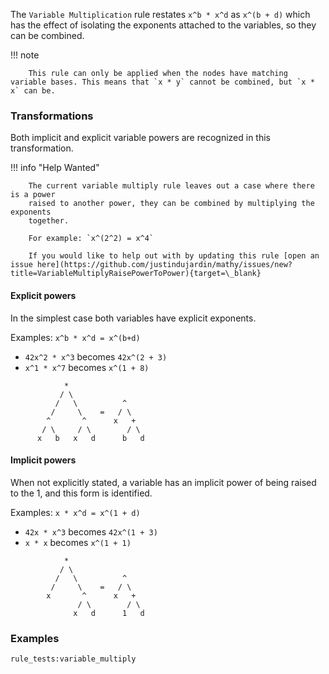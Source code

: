 The `Variable Multiplication` rule restates `x^b * x^d` as `x^(b + d)` which has the effect of isolating the exponents attached to the variables, so they can be combined.

!!! note

        This rule can only be applied when the nodes have matching variable bases. This means that `x * y` cannot be combined, but `x * x` can be.

### Transformations

Both implicit and explicit variable powers are recognized in this transformation.

!!! info "Help Wanted"

        The current variable multiply rule leaves out a case where there is a power
        raised to another power, they can be combined by multiplying the exponents
        together.

        For example: `x^(2^2) = x^4`

        If you would like to help out with by updating this rule [open an issue here](https://github.com/justindujardin/mathy/issues/new?title=VariableMultiplyRaisePowerToPower){target=\_blank}

#### Explicit powers

In the simplest case both variables have explicit exponents.

Examples: `x^b * x^d = x^(b+d)`

- `42x^2 * x^3` becomes `42x^(2 + 3)`
- `x^1 * x^7` becomes `x^(1 + 8)`

```
            *
           / \
          /   \          ^
         /     \    =   / \
        ^       ^      x   +
       / \     / \        / \
      x   b   x   d      b   d
```

#### Implicit powers

When not explicitly stated, a variable has an implicit power of being raised to the 1, and this form is identified.

Examples: `x * x^d = x^(1 + d)`

- `42x * x^3` becomes `42x^(1 + 3)`
- `x * x` becomes `x^(1 + 1)`

```
            *
           / \
          /   \          ^
         /     \    =   / \
        x       ^      x   +
               / \        / \
              x   d      1   d
```

### Examples

`rule_tests:variable_multiply`
